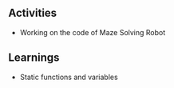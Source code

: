 ## Activities
- Working on the code of Maze Solving Robot

## Learnings
- Static functions and variables
